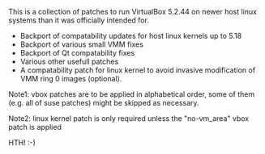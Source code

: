 This is a collection of patches to run VirtualBox 5.2.44 on newer host linux systems than it was officially intended for.

* Backport of compatability updates for host linux kernels up to 5.18
* Backport of various small VMM fixes
* Backport of Qt compatability fixes
* Various other usefull patches
* A compatability patch for linux kernel to avoid invasive modification of VMM ring 0 images (optional).

Note1: vbox patches are to be applied in alphabetical order, some of them
(e.g. all of suse patches) might be skipped as necessary.

Note2: linux kernel patch is only required unless the "no-vm_area" vbox patch is applied 

HTH! :-)
